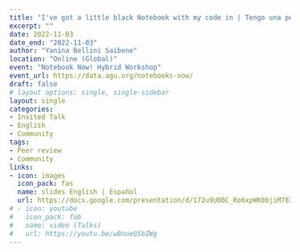 ```yaml
---
title: "I've got a little black Notebook with my code in | Tengo una pequeña notebook negra con mi código en ella"
excerpt: ""
date: 2022-11-03
date_end: "2022-11-03"
author: "Yanina Bellini Saibene"
location: "Online (Global)"
event: "Notebook Now! Hybrid Workshop"
event_url: https://data.agu.org/notebooks-now/
draft: false
# layout options: single, single-sidebar
layout: single
categories:
- Invited Talk
- English
- Community
tags:
- Peer review
- Community
links:
- icon: images
  icon_pack: fas
  name: slides English | Español
  url: https://docs.google.com/presentation/d/172u9UOBC_Ro6xpWK0bjiM78IxkRMORHuurqtCzuukgk/edit?usp=sharing
# - icon: youtube
#   icon_pack: fab
#   name: video (Talks)
#   url: https://youtu.be/wBnueQ5bZWg
---
```



